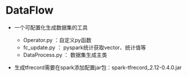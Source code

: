 # DataFlow

- 一个可配置化生成数据集的工具
  - Operator.py ：自定义py函数
  - fc_update.py ： pyspark统计获取vector、统计值等
  - DataProcess.py ： 数据集生成主类

- 生成tfrecord需要在spark添加配置jar包：spark-tfrecord_2.12-0.4.0.jar